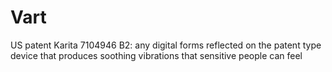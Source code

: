 # Vart
US patent Karita 7104946 B2:  any digital forms reflected on the patent type device that produces soothing vibrations that sensitive people can feel
